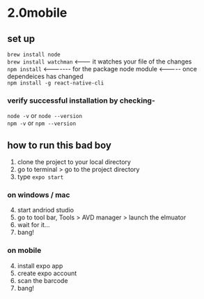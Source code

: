 # 2.0mobile

## set up
`brew install node` </br>
`brew install watchman` <--- it watches your file of the changes </br>
`npm install` <------- for the package node module <----- once dependeices has changed </br>
`npm install -g react-native-cli` </br>

### verify successful installation by checking-
`node -v` or `node --version` </br>
`npm -v` or `npm --version` </br>

## how to run this bad boy
1. clone the project to your local directory
2. go to terminal > go to the project directory 
3. type `expo start`

### on windows / mac
4. start andriod studio 
5. go to tool bar, Tools > AVD manager > launch the elmuator
6. wait for it...
7. bang!


### on mobile
4. install expo app
5. create expo account
6. scan the barcode
7. bang!
